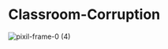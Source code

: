 # Classroom-Corruption
![pixil-frame-0 (4)](https://user-images.githubusercontent.com/95474661/230202703-84d49795-b57a-4f6d-84b4-a2929bfbc60f.png)
